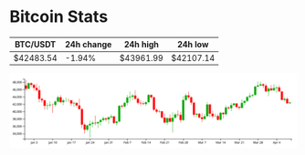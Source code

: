 # Bitcoin Stats

BTC/USDT|24h change|24h high|24h low|
|---|---|---|---|
|$42483.54|-1.94%|$43961.99|$42107.14|

<img src="./chart.svg">
